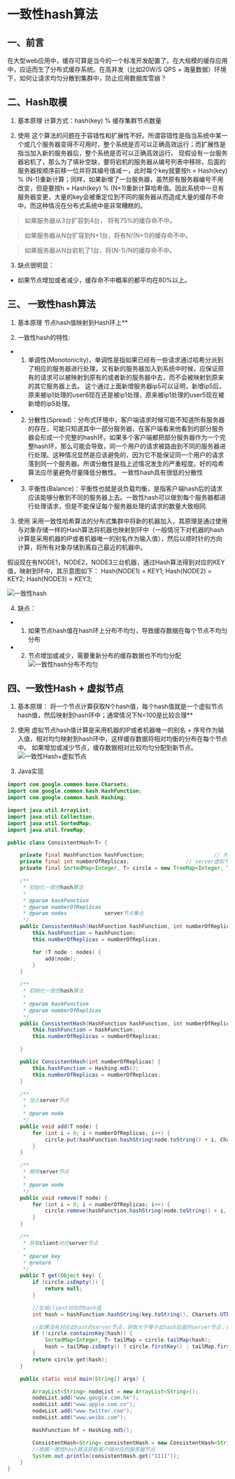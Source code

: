 # 一致性hash算法
## 一、前言
在大型web应用中，缓存可算是当今的一个标准开发配置了。在大规模的缓存应用中，应运而生了分布式缓存系统。在高并发（比如20W/S QPS + 海量数据）环境下，如何让请求均匀分散到集群中，防止应用数据库雪崩？

## 二、Hash取模
1. 基本原理
计算方式：hash(key) % 缓存集群节点数量

2. 使用
这个算法的问题在于容错性和扩展性不好。所谓容错性是指当系统中某一个或几个服务器变得不可用时，整个系统是否可以正确高效运行；而扩展性是指当加入新的服务器后，整个系统是否可以正确高效运行。
现假设有一台服务器宕机了，那么为了填补空缺，要将宕机的服务器从编号列表中移除，后面的服务器按顺序前移一位并将其编号值减一，此时每个key就要按h = Hash(key) % (N-1)重新计算；同样，如果新增了一台服务器，虽然原有服务器编号不用改变，但是要按h = Hash(key) % (N+1)重新计算哈希值。因此系统中一旦有服务器变更，大量的key会被重定位到不同的服务器从而造成大量的缓存不命中。而这种情况在分布式系统中是非常糟糕的。

> 如果服务器从3台扩容到4台， 将有75%的缓存命不中。

> 如果服务器从N台扩容到N+1台，将有N/(N+1)的缓存命不中。

> 如果服务器从N台宕机了1台，将(N-1)/N的缓存命不中。

3. 缺点很明显：
* 如果节点增加或者减少，缓存命不中概率的都平均在80%以上。

## 三、 一致性hash算法
1. 基本原理
节点hash值映射到Hash环上**

2. 一致性hash的特性:
- 1. 单调性(Monotonicity)，单调性是指如果已经有一些请求通过哈希分派到了相应的服务器进行处理，又有新的服务器加入到系统中时候，应保证原有的请求可以被映射到原有的或者新的服务器中去，而不会被映射到原来的其它服务器上去。 这个通过上面新增服务器ip5可以证明，新增ip5后，原来被ip1处理的user6现在还是被ip1处理，原来被ip1处理的user5现在被新增的ip5处理。

- 2. 分散性(Spread)：分布式环境中，客户端请求时候可能不知道所有服务器的存在，可能只知道其中一部分服务器，在客户端看来他看到的部分服务器会形成一个完整的hash环。如果多个客户端都把部分服务器作为一个完整hash环，那么可能会导致，同一个用户的请求被路由到不同的服务器进行处理。这种情况显然是应该避免的，因为它不能保证同一个用户的请求落到同一个服务器。所谓分散性是指上述情况发生的严重程度。好的哈希算法应尽量避免尽量降低分散性。 一致性hash具有很低的分散性

- 3. 平衡性(Balance)：平衡性也就是说负载均衡，是指客户端hash后的请求应该能够分散到不同的服务器上去。一致性hash可以做到每个服务器都进行处理请求，但是不能保证每个服务器处理的请求的数量大致相同.

3. 使用
采用一致性哈希算法的分布式集群中将新的机器加入，其原理是通过使用与对象存储一样的Hash算法将机器也映射到环中（一般情况下对机器的hash计算是采用机器的IP或者机器唯一的别名作为输入值），然后以顺时针的方向计算，将所有对象存储到离自己最近的机器中。

假设现在有NODE1，NODE2，NODE3三台机器，通过Hash算法得到对应的KEY值，映射到环中，其示意图如下：
Hash(NODE1) = KEY1;
Hash(NODE2) = KEY2;
Hash(NODE3) = KEY3;

![一致性hash](https://github.com/suncht/JavaSummarize/raw/master/docs/algorithm/images/1.png)

4. 缺点：
+ 1. 如果节点hash值在hash环上分布不均匀，导致缓存数据在每个节点不均匀分布
+ 2. 节点增加或减少，需要重新分布的缓存数据也不均匀分配
![一致性hash分布不均匀](https://github.com/suncht/JavaSummarize/raw/master/docs/algorithm/images/2.jpg)

## 四、一致性Hash + 虚拟节点
1. 基本原理：
将一个节点计算获取N个hash值，每个hash值就是一个虚拟节点hash值，然后映射到hash环中；通常情况下N=100是比较合理**

2. 使用
虚拟节点hash值计算是采用机器的IP或者机器唯一的别名 + 序号作为输入值，相对均匀映射到hash环中，这样缓存数据将相对均衡的分布在每个节点中。
如果增加或减少节点，缓存数据相对比较均匀分配到新节点。
![一致性Hash+虚拟节点](https://github.com/suncht/JavaSummarize/raw/master/docs/algorithm/images/3.png)

3. Java实现
```java
import com.google.common.base.Charsets;
import com.google.common.hash.HashFunction;
import com.google.common.hash.Hashing;

import java.util.ArrayList;
import java.util.Collection;
import java.util.SortedMap;
import java.util.TreeMap;

public class ConsistentHash<T> {

    private final HashFunction hashFunction;                      // 所用的hash函数
    private final int numberOfReplicas;                  // server虚拟节点倍数(100左右比较合理)
    private final SortedMap<Integer, T> circle = new TreeMap<Integer, T>(); // server节点分布圆

    /**
     * 初始化一致性hash算法
     *
     * @param hashFunction
     * @param numberOfReplicas
     * @param nodes            server节点集合
     */
    public ConsistentHash(HashFunction hashFunction, int numberOfReplicas, Collection<T> nodes) {
        this.hashFunction = hashFunction;
        this.numberOfReplicas = numberOfReplicas;

        for (T node : nodes) {
            add(node);
        }
    }

    /**
     * 初始化一致性hash算法
     *
     * @param hashFunction
     * @param numberOfReplicas
     */
    public ConsistentHash(HashFunction hashFunction, int numberOfReplicas) {
        this.hashFunction = hashFunction;
        this.numberOfReplicas = numberOfReplicas;

    }

    public ConsistentHash(int numberOfReplicas) {
        this.hashFunction = Hashing.md5();
        this.numberOfReplicas = numberOfReplicas;
    }

    /**
     * 加入server节点
     *
     * @param node
     */
    public void add(T node) {
        for (int i = 0; i < numberOfReplicas; i++) {
            circle.put(hashFunction.hashString(node.toString() + i, Charsets.UTF_8).asInt(), node);
        }
    }

    /**
     * 移除server节点
     *
     * @param node
     */
    public void remove(T node) {
        for (int i = 0; i < numberOfReplicas; i++) {
            circle.remove(hashFunction.hashString(node.toString() + i, Charsets.UTF_8).asInt());
        }
    }

    /**
     * 获取client对应server节点
     *
     * @param key
     * @return
     */
    public T get(Object key) {
        if (circle.isEmpty()) {
            return null;
        }

        //生成client对应的hash值
        int hash = hashFunction.hashString(key.toString(), Charsets.UTF_8).asInt();

        //如果没有对应此hash的server节点，获取大于等于此hash后面的server节点；如果还没有，则获取server节点分布圆的第一个节点
        if (!circle.containsKey(hash)) {
            SortedMap<Integer, T> tailMap = circle.tailMap(hash);
            hash = tailMap.isEmpty() ? circle.firstKey() : tailMap.firstKey();
        }
        return circle.get(hash);
    }

    public static void main(String[] args) {

        ArrayList<String> nodeList = new ArrayList<String>();
        nodeList.add("www.google.com.hk");
        nodeList.add("www.apple.com.cn");
        nodeList.add("www.twitter.com");
        nodeList.add("www.weibo.com");

        HashFunction hf = Hashing.md5();

        ConsistentHash<String> consistentHash = new ConsistentHash<String>(hf, 100, nodeList);
        //根据一致性hash算法获取客户端对应的服务器节点
        System.out.println(consistentHash.get("1111"));
    }
}
```

